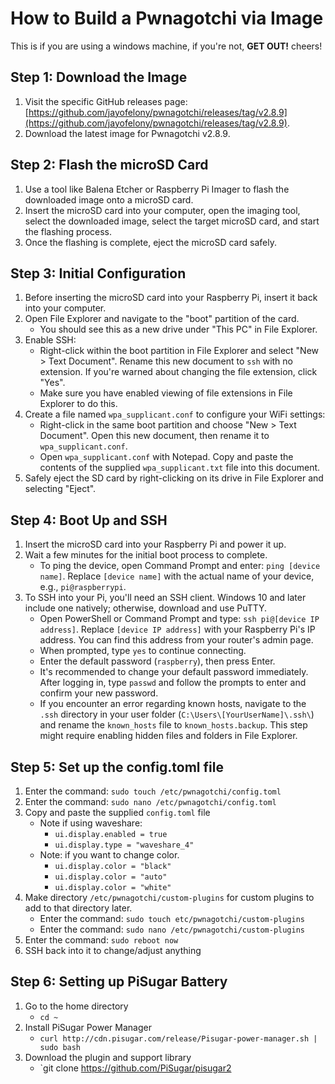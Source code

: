 # How to Build a Pwnagotchi via Image
This is if you are using a windows machine, if you're not, **GET OUT!** cheers!

## Step 1: Download the Image

1. Visit the specific GitHub releases page: [https://github.com/jayofelony/pwnagotchi/releases/tag/v2.8.9](https://github.com/jayofelony/pwnagotchi/releases/tag/v2.8.9).
2. Download the latest image for Pwnagotchi v2.8.9.

## Step 2: Flash the microSD Card

1. Use a tool like Balena Etcher or Raspberry Pi Imager to flash the downloaded image onto a microSD card.
2. Insert the microSD card into your computer, open the imaging tool, select the downloaded image, select the target microSD card, and start the flashing process.
3. Once the flashing is complete, eject the microSD card safely.

## Step 3: Initial Configuration

1. Before inserting the microSD card into your Raspberry Pi, insert it back into your computer.
2. Open File Explorer and navigate to the "boot" partition of the card. 
   - You should see this as a new drive under "This PC" in File Explorer.
3. Enable SSH:
   - Right-click within the boot partition in File Explorer and select "New > Text Document". Rename this new document to `ssh` with no extension. If you're warned about changing the file extension, click "Yes".
   - Make sure you have enabled viewing of file extensions in File Explorer to do this.
4. Create a file named `wpa_supplicant.conf` to configure your WiFi settings:
   - Right-click in the same boot partition and choose "New > Text Document". Open this new document, then rename it to `wpa_supplicant.conf`.
   - Open `wpa_supplicant.conf` with Notepad. Copy and paste the contents of the supplied `wpa_supplicant.txt` file into this document.
5. Safely eject the SD card by right-clicking on its drive in File Explorer and selecting "Eject".

## Step 4: Boot Up and SSH

1. Insert the microSD card into your Raspberry Pi and power it up.
2. Wait a few minutes for the initial boot process to complete.
   - To ping the device, open Command Prompt and enter: `ping [device name]`. Replace `[device name]` with the actual name of your device, e.g., `pi@raspberrypi`.
3. To SSH into your Pi, you'll need an SSH client. Windows 10 and later include one natively; otherwise, download and use PuTTY.
   - Open PowerShell or Command Prompt and type: `ssh pi@[device IP address]`. Replace `[device IP address]` with your Raspberry Pi's IP address. You can find this address from your router's admin page.
   - When prompted, type `yes` to continue connecting.
   - Enter the default password (`raspberry`), then press Enter.
   - It's recommended to change your default password immediately. After logging in, type `passwd` and follow the prompts to enter and confirm your new password.
   - If you encounter an error regarding known hosts, navigate to the `.ssh` directory in your user folder (`C:\Users\[YourUserName]\.ssh\`) and rename the `known_hosts` file to `known_hosts.backup`. This step might require enabling hidden files and folders in File Explorer.

## Step 5: Set up the config.toml file

1. Enter the command: `sudo touch /etc/pwnagotchi/config.toml`
2. Enter the command: `sudo nano /etc/pwnagotchi/config.toml`
3. Copy and paste the supplied `config.toml` file 
    - Note if using waveshare: 
        - `ui.display.enabled = true`
        - `ui.display.type = "waveshare_4"`
    - Note: if you want to change color.
        - `ui.display.color = "black"`
        - `ui.display.color = "auto"`
        - `ui.display.color = "white"`
4. Make directory `/etc/pwnagotchi/custom-plugins` for custom plugins to add to that directory later.
    - Enter the command: `sudo touch etc/pwnagotchi/custom-plugins`
    - Enter the command: `sudo nano /etc/pwnagotchi/custom-plugins`
5. Enter the command: `sudo reboot now`
6. SSH back into it to change/adjust anything

## Step 6: Setting up PiSugar Battery

1. Go to the home directory
    - `cd ~`
2. Install PiSugar Power Manager 
    - `curl http://cdn.pisugar.com/release/Pisugar-power-manager.sh | sudo bash`
3. Download the plugin and support library
    - `git clone https://github.com/PiSugar/pisugar2
